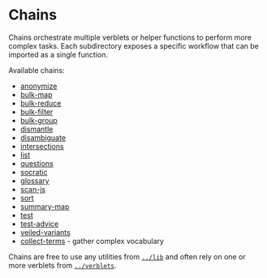 # Chains

Chains orchestrate multiple verblets or helper functions to perform more complex tasks. Each subdirectory exposes a specific workflow that can be imported as a single function.

Available chains:

- [anonymize](./anonymize)
- [bulk-map](./bulk-map)
- [bulk-reduce](./bulk-reduce)
- [bulk-filter](./bulk-filter)
- [bulk-group](./bulk-group)
- [dismantle](./dismantle)
- [disambiguate](./disambiguate)
- [intersections](./intersections)
- [list](./list)
- [questions](./questions)
- [socratic](./socratic)
- [glossary](./glossary)
- [scan-js](./scan-js)
- [sort](./sort)
- [summary-map](./summary-map)
- [test](./test)
- [test-advice](./test-advice)
- [veiled-variants](./veiled-variants)
- [collect-terms](./collect-terms) - gather complex vocabulary

Chains are free to use any utilities from [`../lib`](../lib/README.md) and often rely on one or more verblets from [`../verblets`](../verblets/README.md).
